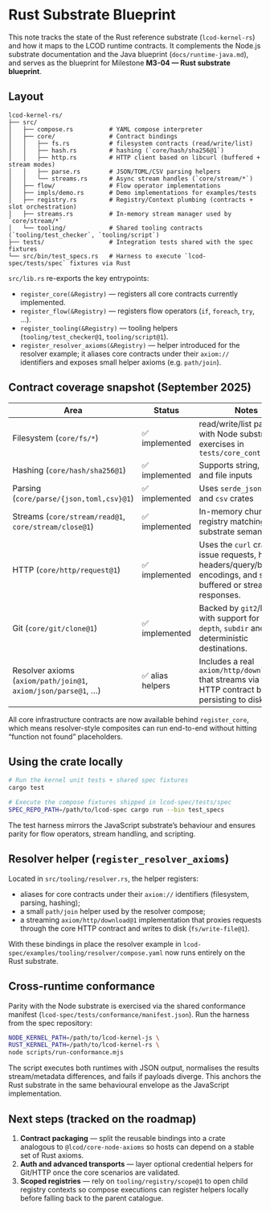 # Rust Substrate Blueprint

This note tracks the state of the Rust reference substrate (`lcod-kernel-rs`) and how it maps to the LCOD runtime contracts. It complements the Node.js substrate documentation and the Java blueprint (`docs/runtime-java.md`), and serves as the blueprint for Milestone **M3-04 — Rust substrate blueprint**.

## Layout

```
lcod-kernel-rs/
├── src/
│   ├── compose.rs          # YAML compose interpreter
│   ├── core/               # Contract bindings
│   │   ├── fs.rs           # filesystem contracts (read/write/list)
│   │   ├── hash.rs         # hashing (`core/hash/sha256@1`)
│   │   ├── http.rs         # HTTP client based on libcurl (buffered + stream modes)
│   │   ├── parse.rs        # JSON/TOML/CSV parsing helpers
│   │   └── streams.rs      # Async stream handles (`core/stream/*`)
│   ├── flow/               # Flow operator implementations
│   ├── impls/demo.rs       # Demo implementations for examples/tests
│   ├── registry.rs         # Registry/Context plumbing (contracts + slot orchestration)
│   ├── streams.rs          # In-memory stream manager used by `core/stream/*`
│   └── tooling/            # Shared tooling contracts (`tooling/test_checker`, `tooling/script`)
├── tests/                  # Integration tests shared with the spec fixtures
└── src/bin/test_specs.rs   # Harness to execute `lcod-spec/tests/spec` fixtures via Rust
```

`src/lib.rs` re-exports the key entrypoints:

- `register_core(&Registry)` — registers all core contracts currently implemented.
- `register_flow(&Registry)` — registers flow operators (`if`, `foreach`, `try`, …).
- `register_tooling(&Registry)` — tooling helpers (`tooling/test_checker@1`, `tooling/script@1`).
- `register_resolver_axioms(&Registry)` — helper introduced for the resolver example; it aliases core contracts under their `axiom://` identifiers and exposes small helper axioms (e.g. `path/join`).

## Contract coverage snapshot (September 2025)

| Area                | Status | Notes |
|---------------------|--------|-------|
| Filesystem (`core/fs/*`) | ✅ implemented | read/write/list parity with Node substrate; exercises in `tests/core_contracts.rs` |
| Hashing (`core/hash/sha256@1`) | ✅ implemented | Supports string, base64, and file inputs |
| Parsing (`core/parse/{json,toml,csv}@1`) | ✅ implemented | Uses `serde_json`, `toml`, and `csv` crates |
| Streams (`core/stream/read@1`, `core/stream/close@1`) | ✅ implemented | In-memory chunk registry matching the JS substrate semantics |
| HTTP (`core/http/request@1`) | ✅ implemented | Uses the `curl` crate to issue requests, honours headers/query/body encodings, and supports buffered or streamed responses. |
| Git (`core/git/clone@1`) | ✅ implemented | Backed by `git2`/libgit2 with support for `ref`, `depth`, `subdir` and deterministic destinations. |
| Resolver axioms (`axiom/path/join@1`, `axiom/json/parse@1`, …) | ✅ alias helpers | Includes a real `axiom/http/download@1` that streams via the core HTTP contract before persisting to disk. |

All core infrastructure contracts are now available behind `register_core`, which means resolver-style composites can run end-to-end without hitting “function not found” placeholders.

## Using the crate locally

```bash
# Run the kernel unit tests + shared spec fixtures
cargo test

# Execute the compose fixtures shipped in lcod-spec/tests/spec
SPEC_REPO_PATH=/path/to/lcod-spec cargo run --bin test_specs
```

The test harness mirrors the JavaScript substrate’s behaviour and ensures parity for flow operators, stream handling, and scripting.

## Resolver helper (`register_resolver_axioms`)

Located in `src/tooling/resolver.rs`, the helper registers:

- aliases for core contracts under their `axiom://` identifiers (filesystem, parsing, hashing);
- a small `path/join` helper used by the resolver compose;
- a streaming `axiom/http/download@1` implementation that proxies requests through the core HTTP contract and writes to disk (`fs/write-file@1`).

With these bindings in place the resolver example in `lcod-spec/examples/tooling/resolver/compose.yaml` now runs entirely on the Rust substrate.

## Cross-runtime conformance

Parity with the Node substrate is exercised via the shared conformance manifest
(`lcod-spec/tests/conformance/manifest.json`). Run the harness from the spec repository:

```bash
NODE_KERNEL_PATH=/path/to/lcod-kernel-js \
RUST_KERNEL_PATH=/path/to/lcod-kernel-rs \
node scripts/run-conformance.mjs
```

The script executes both runtimes with JSON output, normalises the results
stream/metadata differences, and fails if payloads diverge. This anchors the
Rust substrate in the same behavioural envelope as the JavaScript implementation.

## Next steps (tracked on the roadmap)

1. **Contract packaging** — split the reusable bindings into a crate analogous to `@lcod/core-node-axioms` so hosts can depend on a stable set of Rust axioms.
2. **Auth and advanced transports** — layer optional credential helpers for Git/HTTP once the core scenarios are validated.
3. **Scoped registries** — rely on `tooling/registry/scope@1` to open child registry contexts so compose executions can register helpers locally before falling back to the parent catalogue.
